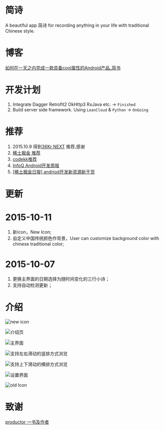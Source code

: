#  简诗

A beautiful app 简诗 for recording anything in your life with traditional Chinese style.

# 博客

[如何在一天之内完成一款具备cool属性的Android产品_简书](http://www.jianshu.com/p/cf496fc408b2)

# 开发计划
1. Integrate Dagger Retrofit2 OkHttp3 RxJava etc.   -> `Finished`
2. Build server side framework. Using `LeanCloud` & `Python`  -> `OnGoing`

# 推荐
1. 2015.10.9 得到[36Kr NEXT](https://next.36kr.com/posts/20062) 推荐,感谢
2. [稀土掘金 推荐](http://gold.xitu.io/entry/56209b63ddb2dd000aa2269e)
3. [codekk推荐](http://p.codekk.com/detail/Android/wingjay/jianshi)
4. [InfoQ Android开发周报](http://www.infoq.com/cn/news/2015/10/android-weekly-android6)
4. [[稀土掘金日报] andriod开发新资源新干货](http://www.jianshu.com/p/db680cfa5e77)

# 更新

# 2015-10-11
1. 新icon，New Icon;
2. 自定义中国传统颜色作背景，User can customize background color with chinese traditional color;

# 2015-10-07
1. 更换主界面的日期选择为随时间变化的三行小诗；
2. 支持自动检测更新；

# 介绍
![new icon](http://upload-images.jianshu.io/upload_images/281665-ed11aa9d8f7377a5.png?imageMogr2/auto-orient/strip%7CimageView2/2/w/1240)

![介绍页](http://upload-images.jianshu.io/upload_images/281665-b5c44e9042697e93.png?imageMogr2/auto-orient/strip%7CimageView2/2/w/1240)

![主界面](http://upload-images.jianshu.io/upload_images/281665-f98e1cca5777b4fd.png?imageMogr2/auto-orient/strip%7CimageView2/2/w/1240)

![支持`左右滑动`的竖排方式浏览](http://upload-images.jianshu.io/upload_images/281665-a59a0c3ae2e2af04.png?imageMogr2/auto-orient/strip%7CimageView2/2/w/1240)

![支持`上下滑动`的横排方式浏览](http://upload-images.jianshu.io/upload_images/281665-c7ccd78dc26f20c5.png?imageMogr2/auto-orient/strip%7CimageView2/2/w/1240)


![设置界面](http://upload-images.jianshu.io/upload_images/281665-7e84e4a43d3f7e84.png?imageMogr2/auto-orient/strip%7CimageView2/2/w/1240)

![old Icon](http://upload-images.jianshu.io/upload_images/281665-64ca40b35eb533c3.png?imageMogr2/auto-orient/strip%7CimageView2/2/w/1240)

# 致谢
[productor 一书及作者](http://producter.io/)
